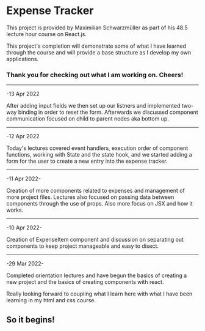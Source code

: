 # Expense Tracker

This project is provided by Maximilian Schwarzmüller as part of his 48.5 lecture hour course on React.js.

This project's completion will demonstrate some of what I have learned through the course and will provide a base structure as I develop my own applications.

### Thank you for checking out what I am working on. Cheers!

---

-13 Apr 2022

After adding input fields we then set up our listners and implemented two-way binding in order to reset the form. Afterwards we discussed component communication focused on child to parent nodes aka bottom up.

---

-12 Apr 2022

Today's lectures covered event handlers, execution order of component functions, working with State and the state hook, and we started adding a form for the user to create a new entry into the expense tracker.

---

-11 Apr 2022-

Creation of more components related to expenses and management of more project files. Lectures also focused on passing data between components through the use of props. Also more focus on JSX and how it works.

---

-10 Apr 2022-

Creation of ExpenseItem component and discussion on separating out components to keep project manageable and easy to disect.

---

-29 Mar 2022-

Completed orientation lectures and have begun the basics of creating a new project and the basics of creating components with react.

Really looking forward to coupling what I learn here with what I have been learning in my html and css course.

## So it begins!
